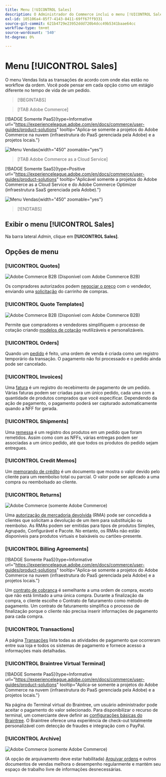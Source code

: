 ```yaml
---
title: Menu [!UICONTROL Sales]
description: O Administrador do Commerce inclui o menu [!UICONTROL Sales], que fornece acesso a ferramentas para trabalhar com pedidos de acordo com onde eles estão no fluxo de trabalho.
exl-id: 105106a4-85f7-4143-8411-69ff67ff9331
source-git-commit: 621b4729e23952ddd720b4dcc49b5341baae64cc
workflow-type: tm+mt
source-wordcount: '540'
ht-degree: 0%

---
```


# Menu [!UICONTROL Sales]

O menu Vendas lista as transações de acordo com onde elas estão no workflow da ordem. Você pode pensar em cada opção como um estágio diferente no tempo de vida de um pedido.

>[!BEGINTABS]

>[!TAB Adobe Commerce]

[!BADGE Somente PaaS]{type=Informative url="https://experienceleague.adobe.com/en/docs/commerce/user-guides/product-solutions" tooltip="Aplica-se somente a projetos do Adobe Commerce na nuvem (infraestrutura do PaaS gerenciada pela Adobe) e a projetos locais."}

![Menu Vendas](./assets/admin-menu-sales.png){width="450" zoomable="yes"}

>[!TAB Adobe Commerce as a Cloud Service]

[!BADGE Somente SaaS]{type=Positive url="https://experienceleague.adobe.com/en/docs/commerce/user-guides/product-solutions" tooltip="Aplicável somente a projetos do Adobe Commerce as a Cloud Service e do Adobe Commerce Optimizer (infraestrutura SaaS gerenciada pela Adobe)."}

![Menu Vendas](./assets/admin-menu-sales-accs.png){width="450" zoomable="yes"}

>[!ENDTABS]

## Exibir o menu [!UICONTROL Sales]

Na barra lateral _Admin_, clique em **[!UICONTROL Sales]**.

## Opções de menu

### [!UICONTROL Quotes]

![Adobe Commerce B2B](../assets/b2b.svg) (Disponível com Adobe Commerce B2B)

Os compradores autorizados podem [negociar o preço](../b2b/quotes.md) com o vendedor, enviando uma [solicitação](../b2b/quote-request.md) do carrinho de compras.

### [!UICONTROL Quote Templates]

![Adobe Commerce B2B](../assets/b2b.svg) (Disponível com Adobe Commerce B2B)

Permite que compradores e vendedores simplifiquem o processo de cotação criando [modelos de cotação](../b2b/quote-templates-overview.md) reutilizáveis e personalizáveis.

### [!UICONTROL Orders]

Quando um [pedido](orders.md) é feito, uma ordem de venda é criada como um registro temporário da transação. O pagamento não foi processado e o pedido ainda pode ser cancelado.

### [!UICONTROL Invoices]

Uma [fatura](invoices.md) é um registro do recebimento de pagamento de um pedido. Várias faturas podem ser criadas para um único pedido, cada uma com a quantidade de produtos comprados que você especificar. Dependendo da ação de pagamento, o pagamento poderá ser capturado automaticamente quando a NFF for gerada.

### [!UICONTROL Shipments]

Uma [remessa](shipments.md) é um registro dos produtos em um pedido que foram remetidos. Assim como com as NFFs, várias entregas podem ser associadas a um único pedido, até que todos os produtos do pedido sejam entregues.

### [!UICONTROL Credit Memos]

Um [memorando de crédito](credit-memos.md) é um documento que mostra o valor devido pelo cliente para um reembolso total ou parcial. O valor pode ser aplicado a uma compra ou reembolsado ao cliente.

### [!UICONTROL Returns]

![Adobe Commerce](../assets/adobe-logo.svg) (somente Adobe Commerce)

Uma [autorização de mercadoria devolvida](returns.md) (RMA) pode ser concedida a clientes que solicitam a devolução de um item para substituição ou reembolso. As RMAs podem ser emitidas para tipos de produtos Simples, Agrupado, Configurável e Pacote. No entanto, os RMAs não estão disponíveis para produtos virtuais e baixáveis ou cartões-presente.

### [!UICONTROL Billing Agreements]

[!BADGE Somente PaaS]{type=Informative url="https://experienceleague.adobe.com/en/docs/commerce/user-guides/product-solutions" tooltip="Aplica-se somente a projetos do Adobe Commerce na nuvem (infraestrutura do PaaS gerenciada pela Adobe) e a projetos locais."}

Um [contrato de cobrança](paypal-billing-agreements.md) é semelhante a uma ordem de compra, exceto que não está limitado a uma única compra. Durante a finalização da compra, o cliente escolhe o Contrato de faturamento como método de pagamento. Um contrato de faturamento simplifica o processo de finalização porque o cliente não precisa inserir informações de pagamento para cada compra.

### [!UICONTROL Transactions]

A página [Transações](transactions.md) lista todas as atividades de pagamento que ocorreram entre sua loja e todos os sistemas de pagamento e fornece acesso a informações mais detalhadas.

### [!UICONTROL Braintree Virtual Terminal]

[!BADGE Somente PaaS]{type=Informative url="https://experienceleague.adobe.com/en/docs/commerce/user-guides/product-solutions" tooltip="Aplica-se somente a projetos do Adobe Commerce na nuvem (infraestrutura do PaaS gerenciada pela Adobe) e a projetos locais."}

Na página do Terminal virtual do Braintree, um usuário administrador pode aceitar o pagamento do valor selecionado. Para disponibilizar o recurso de terminal, um comerciante deve definir as [configurações básicas do Braintree](braintree.md). O Braintree oferece uma experiência de check-out totalmente personalizável com detecção de fraudes e integração com o PayPal.

### [!UICONTROL Archive]

![Adobe Commerce](../assets/adobe-logo.svg) (somente Adobe Commerce)

(A opção de arquivamento deve estar habilitada) [Arquivar ordens](order-archive.md) e outros documentos de vendas melhora o desempenho regularmente e mantém seu espaço de trabalho livre de informações desnecessárias.
